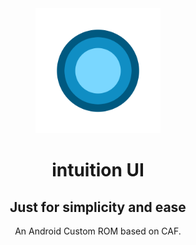 <div align="center">
  <img width="200px" src="https://github.com/intuitionUI/.github/blob/main/Logov2%20(1).png?raw=true">
  <h1>intuition UI</h1>
  <h2>Just for simplicity and ease</h2>
  An Android Custom ROM based on CAF.
</div>
